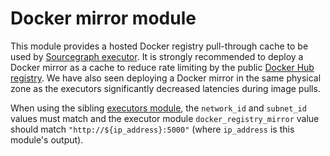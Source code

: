 # Docker mirror module

This module provides a hosted Docker registry pull-through cache to be used by [Sourcegraph executor](https://docs.sourcegraph.com/admin/executors). It is strongly recommended to deploy a Docker mirror as a cache to reduce rate limiting by the public [Docker Hub registry](https://hub.docker.com/). We have also seen deploying a Docker mirror in the same physical zone as the executors significantly decreased latencies during image pulls.

When using the sibling [executors module](https://registry.terraform.io/modules/sourcegraph/executors/google/3.38.0/submodules/executors), the `network_id` and `subnet_id` values must match and the executor module `docker_registry_mirror` value should match `"http://${ip_address}:5000"` (where `ip_address` is this module's output).
